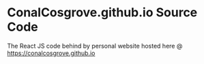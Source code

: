 # ConalCosgrove.github.io Source Code

The React JS code behind by personal website hosted here @ https://conalcosgrove.github.io
